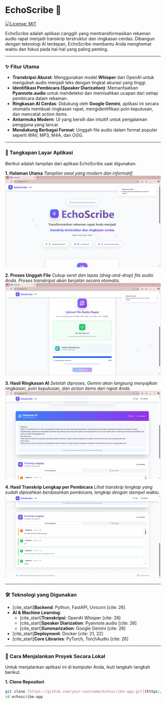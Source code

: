 # EchoScribe 🚀

[![License: MIT](https://img.shields.io/badge/License-MIT-purple.svg)](https://opensource.org/licenses/MIT)

EchoScribe adalah aplikasi canggih yang mentransformasikan rekaman audio rapat menjadi transkrip terstruktur dan ringkasan cerdas. Dibangun dengan teknologi AI terdepan, EchoScribe membantu Anda menghemat waktu dan fokus pada hal-hal yang paling penting.

---

### ✨ Fitur Utama

* **Transkripsi Akurat**: Menggunakan model **Whisper** dari OpenAI untuk mengubah audio menjadi teks dengan tingkat akurasi yang tinggi.
* **Identifikasi Pembicara (Speaker Diarization)**: Memanfaatkan **Pyannote.audio** untuk mendeteksi dan memisahkan ucapan dari setiap pembicara dalam rekaman.
* **Ringkasan AI Cerdas**: Didukung oleh **Google Gemini**, aplikasi ini secara otomatis membuat ringkasan rapat, mengidentifikasi poin keputusan, dan mencatat *action items*.
* **Antarmuka Modern**: UI yang bersih dan intuitif untuk pengalaman pengguna yang lancar.
* **Mendukung Berbagai Format**: Unggah file audio dalam format populer seperti WAV, MP3, M4A, dan OGG.

---

### 📸 Tangkapan Layar Aplikasi

Berikut adalah tampilan dari aplikasi EchoScribe saat digunakan.

**1. Halaman Utama**
*Tampilan awal yang modern dan informatif.*
![Halaman Utama EchoScribe](./images/mainpage.png)

**2. Proses Unggah File**
*Cukup seret dan lepas (drag-and-drop) file audio Anda. Proses transkripsi akan berjalan secara otomatis.*
![Proses Unggah File Audio](./images/upload_page.png)

**3. Hasil Ringkasan AI**
*Setelah diproses, Gemini akan langsung menyajikan ringkasan, poin keputusan, dan action items dari rapat Anda.*
![Hasil Ringkasan AI oleh Gemini](./images/output_ringkasan.png)

**4. Hasil Transkrip Lengkap per Pembicara**
*Lihat transkrip lengkap yang sudah dipisahkan berdasarkan pembicara, lengkap dengan stempel waktu.*
![Hasil Transkrip Lengkap](./images/output_transkip.png)

---

### 🛠️ Teknologi yang Digunakan

* [cite_start]**Backend**: Python, FastAPI, Uvicorn [cite: 26]
* **AI & Machine Learning**:
    * [cite_start]**Transkripsi**: OpenAI Whisper [cite: 26]
    * [cite_start]**Speaker Diarization**: Pyannote.audio [cite: 26]
    * [cite_start]**Summarization**: Google Gemini [cite: 26]
* [cite_start]**Deployment**: Docker [cite: 21, 22]
* [cite_start]**Core Libraries**: PyTorch, TorchAudio [cite: 26]

---

### 🚀 Cara Menjalankan Proyek Secara Lokal

Untuk menjalankan aplikasi ini di komputer Anda, ikuti langkah-langkah berikut.

**1. Clone Repositori**
```bash
git clone [https://github.com/your-username/echoscribe-app.git](https://github.com/your-username/echoscribe-app.git)
cd echoscribe-app
